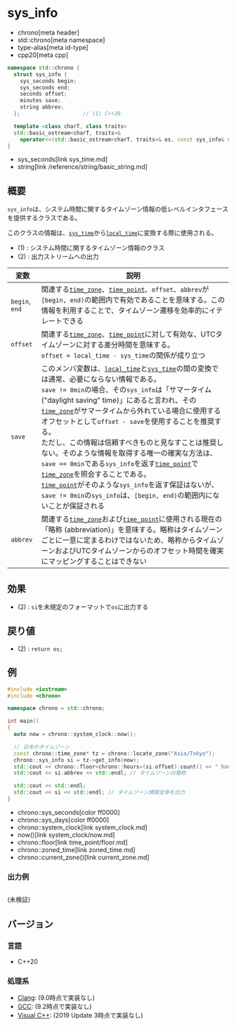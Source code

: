 # sys_info
* chrono[meta header]
* std::chrono[meta namespace]
* type-alias[meta id-type]
* cpp20[meta cpp]

```cpp
namespace std::chrono {
  struct sys_info {
    sys_seconds begin;
    sys_seconds end;
    seconds offset;
    minutes save;
    string abbrev;
  };                    // (1) C++20

  template <class charT, class traits>
  std::basic_ostream<charT, traits>&
    operator<<(std::basic_ostream<charT, traits>& os, const sys_info& si); // (2)
}
```
* sys_seconds[link sys_time.md]
* string[link /reference/string/basic_string.md]

## 概要
`sys_info`は、システム時間に関するタイムゾーン情報の低レベルインタフェースを提供するクラスである。

このクラスの情報は、[`sys_time`](sys_time.md)から[`local_time`](loacl_time.md)に変換する際に使用される。

- (1) : システム時間に関するタイムゾーン情報のクラス
- (2) : 出力ストリームへの出力


| 変数 | 説明 |
|------|------|
| `begin`, `end` | 関連する[`time_zone`](time_zone.md)、[`time_point`](time_point.md)、`offset`、`abbrev`が`[begin, end)`の範囲内で有効であることを意味する。この情報を利用することで、タイムゾーン遷移を効率的にイテレートできる |
| `offset` | 関連する[`time_zone`](time_zone.md)、[`time_point`](time_point.md)に対して有効な、UTCタイムゾーンに対する差分時間を意味する。<br/> `offset = local_time - sys_time`の関係が成り立つ |
| `save` | このメンバ変数は、[`local_time`](local_time.md)と[`sys_time`](sys_time.md)の間の変換では通常、必要にならない情報である。<br/> `save != 0min`の場合、その`sys_info`は「サマータイム ("daylight saving" time)」にあると言われ、その[`time_zone`](time_zone.md)がサマータイムから外れている場合に使用するオフセットとして`offset - save`を使用することを推奨する。<br/> ただし、この情報は信頼すべきものと見なすことは推奨しない。そのような情報を取得する唯一の確実な方法は、`save == 0min`である`sys_info`を返す[`time_point`](time_point.md)で[`time_zone`](time_zone.md)を照会することである。<br/> [`time_point`](time_point.md)がそのような`sys_info`を返す保証はないが、`save != 0min`の`sys_info`は、`[begin, end)`の範囲内にないことが保証される |
| `abbrev` | 関連する[`time_zone`](time_zone.md)および[`time_point`](time_point.md)に使用される現在の「略称 (abbreviation)」を意味する。略称はタイムゾーンごとに一意に定まるわけではないため、略称からタイムゾーンおよびUTCタイムゾーンからのオフセット時間を確実にマッピングすることはできない |


## 効果
- (2) : `si`を未規定のフォーマットで`os`に出力する


## 戻り値
- (2) : `return os;`


## 例
```cpp example
#include <iostream>
#include <chrono>

namespace chrono = std::chrono;

int main()
{
  auto now = chrono::system_clock::now();

  // 日本のタイムゾーン
  const chrono::time_zone* tz = chrono::locate_zone("Asia/Tokyo");
  chrono::sys_info si = tz->get_info(now);
  std::cout << chrono::floor<chrono::hours>(si.offset).count() << " hours" << std::endl; // UTCタイムゾーンからの差分時間
  std::cout << si.abbrev << std::endl; // タイムゾーンの略称

  std::cout << std::endl;
  std::cout << si << std::endl; // タイムゾーン情報全体を出力
}
```
* chrono::sys_seconds[color ff0000]
* chrono::sys_days[color ff0000]
* chrono::system_clock[link system_clock.md]
* now()[link system_clock/now.md]
* chrono::floor[link time_point/floor.md]
* chrono::zoned_time[link zoned_time.md]
* chrono::current_zone()[link current_zone.md]

### 出力例
```
```

(未検証)

## バージョン
### 言語
- C++20

### 処理系
- [Clang](/implementation.md#clang): (9.0時点で実装なし)
- [GCC](/implementation.md#gcc): (9.2時点で実装なし)
- [Visual C++](/implementation.md#visual_cpp): (2019 Update 3時点で実装なし)


